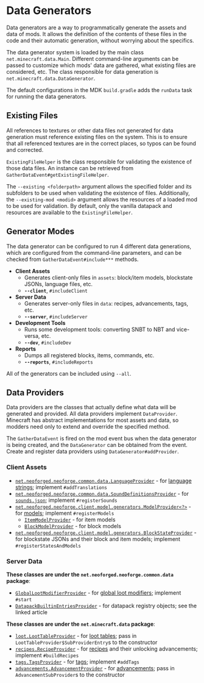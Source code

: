 Data Generators
===============

Data generators are a way to programmatically generate the assets and data of mods. It allows the definition of the contents of these files in the code and their automatic generation, without worrying about the specifics.

The data generator system is loaded by the main class `net.minecraft.data.Main`. Different command-line arguments can be passed to customize which mods' data are gathered, what existing files are considered, etc. The class responsible for data generation is `net.minecraft.data.DataGenerator`.

The default configurations in the MDK `build.gradle` adds the `runData` task for running the data generators.

Existing Files
--------------
All references to textures or other data files not generated for data generation must reference existing files on the system. This is to ensure that all referenced textures are in the correct places, so typos can be found and corrected. 

`ExistingFileHelper` is the class responsible for validating the existence of those data files. An instance can be retrieved from  `GatherDataEvent#getExistingFileHelper`.

The `--existing <folderpath>` argument allows the specified folder and its subfolders to be used when validating the existence of files. Additionally, the `--existing-mod <modid>` argument allows the resources of a loaded mod to be used for validation. By default, only the vanilla datapack and resources are available to the `ExistingFileHelper`.

Generator Modes
---------------

The data generator can be configured to run 4 different data generations, which are configured from the command-line parameters, and can be checked from `GatherDataEvent#include***` methods.

* __Client Assets__
  * Generates client-only files in `assets`: block/item models, blockstate JSONs, language files, etc.
  * __`--client`__, `#includeClient`
* __Server Data__
  * Generates server-only files in `data`: recipes, advancements, tags, etc.
  * __`--server`__, `#includeServer`
* __Development Tools__
  * Runs some development tools: converting SNBT to NBT and vice-versa, etc.
  * __`--dev`__, `#includeDev`
* __Reports__
  * Dumps all registered blocks, items, commands, etc.
  * __`--reports`__, `#includeReports`

All of the generators can be included using `--all`.

Data Providers
--------------

Data providers are the classes that actually define what data will be generated and provided. All data providers implement `DataProvider`. Minecraft has abstract implementations for most assets and data, so modders need only to extend and override the specified method.

The `GatherDataEvent` is fired on the mod event bus when the data generator is being created, and the `DataGenerator` can be obtained from the event. Create and register data providers using `DataGenerator#addProvider`.

### Client Assets
* [`net.neoforged.neoforge.common.data.LanguageProvider`][langgen] - for [language strings][lang]; implement `#addTranslations`
* [`net.neoforged.neoforge.common.data.SoundDefinitionsProvider`][soundgen] - for [`sounds.json`][sounds]; implement `#registerSounds`
* [`net.neoforged.neoforge.client.model.generators.ModelProvider<?>`][modelgen] - for [models]; implement `#registerModels`
    * [`ItemModelProvider`][itemmodelgen] - for item models
    * [`BlockModelProvider`][blockmodelgen] - for block models
* [`net.neoforged.neoforge.client.model.generators.BlockStateProvider`][blockstategen] - for blockstate JSONs and their block and item models; implement `#registerStatesAndModels`

### Server Data

**These classes are under the `net.neoforged.neoforge.common.data` package**:

* [`GlobalLootModifierProvider`][glmgen] - for [global loot modifiers][glm]; implement `#start`
* [`DatapackBuiltinEntriesProvider`][datapackregistriesgen] - for datapack registry objects; see the linked article

**These classes are under the `net.minecraft.data` package**:

* [`loot.LootTableProvider`][loottablegen] - for [loot tables][loottable]; pass in `LootTableProvider$SubProviderEntry`s to the constructor
* [`recipes.RecipeProvider`][recipegen] - for [recipes] and their unlocking advancements; implement `#buildRecipes`
* [`tags.TagsProvider`][taggen] - for [tags]; implement `#addTags`
* [`advancements.AdvancementProvider`][advgen] - for [advancements]; pass in `AdvancementSubProvider`s to the constructor

[langgen]: ./client/localization.md
[lang]: https://minecraft.wiki/w/Language
[soundgen]: ./client/sounds.md
[sounds]: https://minecraft.wiki/w/Sounds.json
[modelgen]: ./client/modelproviders.md
[models]: ../resources/client/models/index.md
[itemmodelgen]: ./client/modelproviders.md#itemmodelprovider
[blockmodelgen]: ./client/modelproviders.md#blockmodelprovider
[blockstategen]: ./client/modelproviders.md#block-state-provider
[glmgen]: ./server/glm.md
[glm]: ../resources/server/glm.md
[datapackregistriesgen]: ../concepts/registries.md#data-generation-for-datapack-registries
[loottablegen]: ./server/loottables.md
[loottable]: ../resources/server/loottables.md
[recipegen]: ./server/recipes.md
[recipes]: ../resources/server/recipes/index.md
[taggen]: ./server/tags.md
[tags]: ../resources/server/tags.md
[advgen]: ./server/advancements.md
[advancements]: ../resources/server/advancements.md
